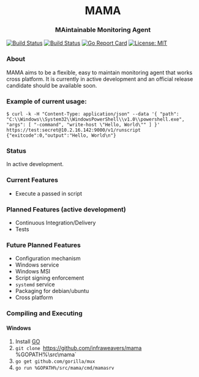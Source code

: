 <h1 align="center">MAMA</h1>
<h3 align="center">MAintainable Monitoring Agent</h3>

[![Build Status](https://github.com/infraweavers/mama/workflows/Ubuntu-Test/badge.svg)](https://github.com/infraweavers/mama/actions?query=workflow:Ubuntu-Test)
[![Build Status](https://github.com/infraweavers/mama/workflows/Windows-Test/badge.svg)](https://github.com/infraweavers/mama/actions?query=workflow:Windows-Test)
[![Go Report Card](https://goreportcard.com/badge/github.com/infraweavers/mama)](https://goreportcard.com/report/github.com/infraweavers/mama)
[![License: MIT](https://img.shields.io/github/license/infraweavers/mama)](https://mit-license.org/)

### About

MAMA aims to be a flexible, easy to maintain monitoring agent that works cross platform. It is currently in active development and an official release candidate should be available soon.

### Example of current usage:

```
$ curl -k -H "Content-Type: application/json" --data '{ "path": "C:\\Windows\\System32\\WindowsPowerShell\\v1.0\\powershell.exe", "args": [ "-command", "write-host \"Hello, World\"" ] }' https://test:secret@10.2.16.142:9000/v1/runscript
{"exitcode":0,"output":"Hello, World\n"}

```

### Status

In active development.

### Current Features

* Execute a passed in script

### Planned Features (active development)

* Continuous Integration/Delivery
* Tests

### Future Planned Features

* Configuration mechanism
* Windows service
* Windows MSI
* Script signing enforcement
* `systemd` service
* Packaging for debian/ubuntu
* Cross platform

### Compiling and Executing

#### Windows

1. Install [GO](https://golang.org/doc/install)
1. `git clone `https://github.com/infraweavers/mama %GOPATH%\src\mama`
1. `go get github.com/gorilla/mux`
1. `go run %GOPATH%/src/mama/cmd/mamasrv` 
